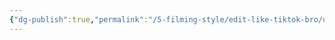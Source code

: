 ```yaml
---
{"dg-publish":true,"permalink":"/5-filming-style/edit-like-tiktok-bro/untitled/","noteIcon":"2"}
---
```



